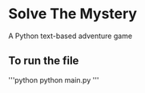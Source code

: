 # Solve The Mystery
A Python text-based adventure game

## To run the file
'''python
python main.py
'''
